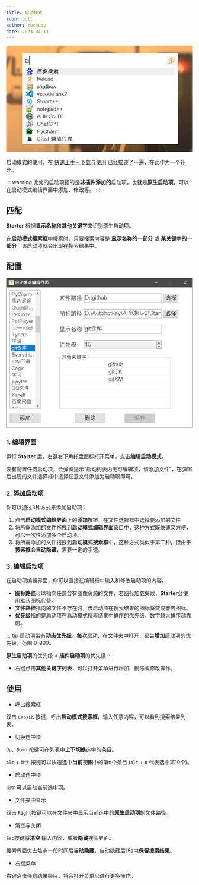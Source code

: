 ```yaml
---
title: 启动模式
icon: bolt
author: ruchuby
date: 2023-04-11
---
```


![启动模式](./search.jpg)

启动模式的使用，在 [快速上手 - 下载与使用](../get-started/install-usage.md) 已经描述了一遍，在此作为一个补充。

::: warning
此处的启动项指的是**非插件添加的**启动项，也就是**原生启动项**，可以在启动模式编辑界面中添加、修改等。
:::

## 匹配

**Starter** 根据**显示名称**和**其他关键字**来识别原生启动项。

在**启动模式搜索框**中搜索时，只要搜索内容是 **显示名称的一部分** 或 **某关键字的一部分**，该启动项就会出现在搜索结果中。

## 配置

![启动模式编辑界面](./edit.jpg)

### 1. 编辑界面

运行 **Starter** 后，右键右下角托盘图标打开菜单，点击**编辑启动模式**。

没有配置任何启动项，会弹窗提示“启动列表内无可编辑项，请添加文件”，在弹窗后出现的文件选择框中选择任意文件添加为启动项即可。

### 2. 添加启动项

你可以通过3种方式来添加启动项：

1. 点击**启动模式编辑界面**上的**添加**按钮，在文件选择框中选择要添加的文件
2. 将所需添加的文件拖拽到**启动模式编辑界面**窗口中，这种方式既快速又方便，可以一次性添加多个启动项。
3. 将所需添加的文件拖拽到**启动模式搜索框**中，这种方式类似于第二种，但由于**搜索框会自动隐藏**，需要一定的手速。

### 3. 编辑启动项

在启动项编辑界面，你可以直接在编辑框中输入和修改启动项的内容。

- **图标路径**可以指向任意含有图像资源的文件，若图标加载失败，**Starter**会使用默认图标代替。
- **文件路径**指向的文件不存在时，该启动项在搜索结果的图标将变成警告图标。
- **优先级**指的是启动项在启动模式搜索结果中排序的优先级，数字越大排序越靠前。

::: tip
启动项带有**动态优先级**，**每次**启动、在文件夹中打开，都会**增加**启动项的优先级，范围 0-999。

**原生启动项**的优先级 < **插件启动项**的优先级
:::

- 右键点击**其他关键字列表**，可以打开菜单进行增加、删除或修改操作。

## 使用

- 呼出搜索框

双击 `CapsLK` 按键，呼出**启动模式搜索框**，输入任意内容，可以看到搜索结果列表。

- 切换选中项

`Up`、`Down` 按键可在列表中**上下切换**选中的条目。

`Alt` + `数字` 按键可以快速选中**当前视图**中的第n个条目 (`Alt` + `0` 代表选中第10个)。

- 启动选中项

`回车` 可以启动当前选中项。

- 文件夹中显示

双击 `Right`按键可以在文件夹中显示当前选中的**原生启动项**的文件路径。

- 清空与关闭

`Esc`按键将**清空** 输入内容，或者**隐藏**搜索界面。

搜索界面失去焦点一段时间后**自动隐藏**，自动隐藏后15s内**保留搜索结果**。

- 右键菜单

右键点击任意结果条目，将会打开菜单以进行更多操作。

